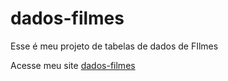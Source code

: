 # dados-filmes

Esse é meu projeto de tabelas de dados de FIlmes

Acesse meu site <a href="https://guilhermesantosi.github.oi/dados-filmes/">dados-filmes</a>
